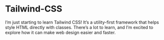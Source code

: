 # Tailwind-CSS
I’m just starting to learn Tailwind CSS! It’s a utility-first framework that helps style HTML directly with classes. There’s a lot to learn, and I’m excited to explore how it can make web design easier and faster.
